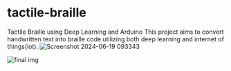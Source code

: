 # tactile-braille
Tactile Braille using Deep Learning and Arduino
This project aims to convert handwritten text into braille code utilizing both deep learning and internet of things(iot).
![Screenshot 2024-06-19 093343](https://github.com/user-attachments/assets/5a83e67b-f8e3-4b29-b11a-1753c6387f14)

![final img](https://github.com/user-attachments/assets/2b40bdc6-6a1e-431f-bfac-85072be3b38a)
